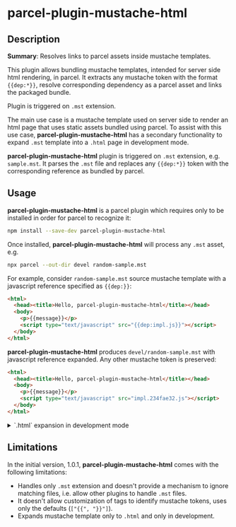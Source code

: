 # parcel-plugin-mustache-html

## Description

**Summary**: Resolves links to parcel assets inside mustache templates.

This plugin allows bundling mustache templates, intended for server side html rendering, in parcel.
It extracts any mustache token with the format `{{dep:*}}`, resolve corresponding dependency as a parcel asset and links the packaged bundle.

Plugin is triggered on `.mst` extension.

The main use case is a mustache template used on server side to render an html page that uses static assets bundled using parcel.
To assist with this use case, **parcel-plugin-mustache-html** has a secondary functionality to expand `.mst` template into a `.html` page in development mode.

**parcel-plugin-mustache-html** plugin is triggered on `.mst` extension, e.g. `sample.mst`.
It parses the `.mst` file and replaces any `{{dep:*}}` token with the corresponding reference as bundled by parcel.

## Usage

**parcel-plugin-mustache-html** is a parcel plugin which requires only to be installed in order for parcel to recognize it:

```sh
npm install --save-dev parcel-plugin-mustache-html
```

Once installed, **parcel-plugin-mustache-html** will process any `.mst` asset, e.g.

```sh
npx parcel --out-dir devel random-sample.mst
```

For example, consider `random-sample.mst` source mustache template with a javascript reference specified as `{{dep:}}`:
```html
<html>
  <head><title>Hello, parcel-plugin-mustache-html</title></head>
  <body>
    <p>{{message}}</p>
    <script type="text/javascript" src="{{dep:impl.js}}"></script>
  </body>
</html>
```

**parcel-plugin-mustache-html** produces `devel/random-sample.mst` with javascript reference expanded. Any other mustache token is preserved:
```html
<html>
  <head><title>Hello, parcel-plugin-mustache-html</title></head>
  <body>
    <p>{{message}}</p>
    <script type="text/javascript" src="impl.234fae32.js"></script>
  </body>
</html>
```

<details>
  <summary>`.html` expansion in development mode</summary>

  In order to expand a mustache template to its html representation for development purposes,
  add json mustache `.view` containing data to use in development. The `.view` json file
  needs to be located near the corresponding `.mst` file and have the name composed from
  the original filename + `.view` extension.
  
  For the example mustache template above, the json view should be named `random-sample.mst.view`:
  ```json
  {
    "message": "Html expansion demo"
  }
  ```

  **parcel-plugin-mustache-html** discovers `random-sample.mst.view` file and expands it to `.html` file, i.e. `devel/random-sample.html`:
  ```html
  <html>
    <head><title>Hello, parcel-plugin-mustache-html</title></head>
    <body>
      <p>Html expansion demo</p>
      <script type="text/javascript" src="impl.234fae32.js"></script>
    </body>
  </html>
  ```

</details>

## Limitations

In the initial version, 1.0.1, **parcel-plugin-mustache-html** comes with the following limitations:
+ Handles only `.mst` extension and doesn't provide a mechanism to ignore matching files, i.e. allow other plugins to handle `.mst` files.
+ It doesn't allow customization of tags to identify mustache tokens, uses only the defaults (`["{{", "}}"]`).
+ Expands mustache template only to `.html` and only in development.

